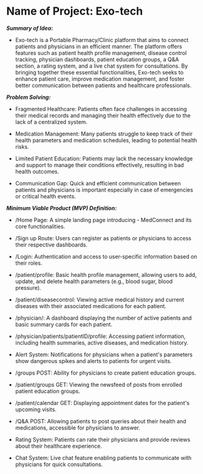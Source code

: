 # Name of Project: Exo-tech

***Summary of Idea:***

- Exo-tech is a Portable Pharmacy/Clinic platform that aims to connect patients and physicians in an efficient manner. The platform offers features such as patient health profile management, disease control tracking, physician dashboards, patient education groups, a Q&A section, a rating system, and a live chat system for consultations. By bringing together these essential functionalities, Exo-tech seeks to enhance patient care, improve medication management, and foster better communication between patients and healthcare professionals.

***Problem Solving:***

- Fragmented Healthcare: Patients often face challenges in accessing their medical records and managing their health effectively due to the lack of a centralized system.

- Medication Management: Many patients struggle to keep track of their health parameters and medication schedules, leading to potential health risks.
- Limited Patient Education: Patients may lack the necessary knowledge and support to manage their conditions effectively, resulting in bad health outcomes.
- Communication Gap: Quick and efficient communication between patients and physicians is important especially in case of emergencies or critical health events.

***Minimum Viable Product (MVP) Definition:***

- /Home Page: A simple landing page introducing - MedConnect and its core functionalities.

- /Sign up Route: Users can register as patients or physicians to access their respective dashboards.

- /Login: Authentication and access to user-specific information based on their roles.

- /patient/profile: Basic health profile management, allowing users to add, update, and delete health parameters (e.g., blood sugar, blood pressure).

- /patient/diseasecontrol: Viewing active medical history and current diseases with their associated medications for each patient.

- /physician/: A dashboard displaying the number of active patients and basic summary cards for each patient.

- /physician/patients/patientID/profile: Accessing patient information, including health summaries, active diseases, and medication history.

- Alert System: Notifications for physicians when a patient's parameters show dangerous spikes and alerts to patients for urgent visits.

- /groups POST: Ability for physicians to create patient education groups.

- /patient/groups GET: Viewing the newsfeed of posts from enrolled patient education groups.

- /patient/calendar GET: Displaying appointment dates for the patient's upcoming visits.

- /Q&A POST: Allowing patients to post queries about their health and medications, accessible for physicians to answer.

- Rating System: Patients can rate their physicians and provide reviews about their healthcare experience.

- Chat System: Live chat feature enabling patients to communicate with physicians for quick consultations.
